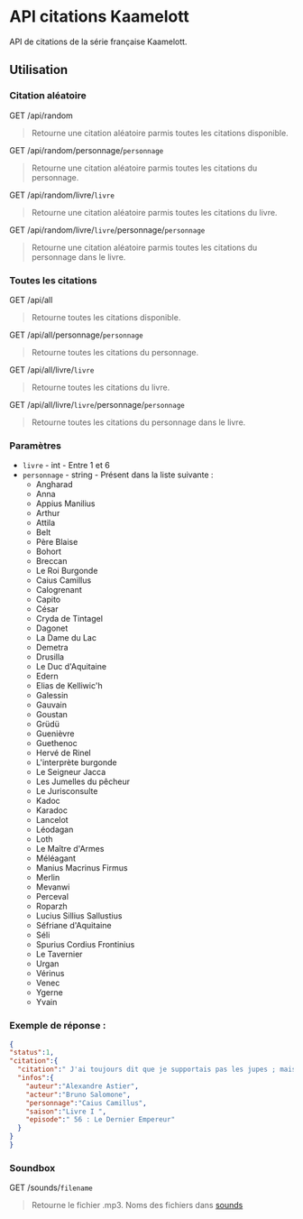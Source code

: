 # API citations Kaamelott
API de citations de la série française Kaamelott.

## Utilisation
### Citation aléatoire
GET /api/random
>Retourne une citation aléatoire parmis toutes les citations disponible.

GET /api/random/personnage/`personnage`
>Retourne une citation aléatoire parmis toutes les citations du personnage.

GET /api/random/livre/`livre`
>Retourne une citation aléatoire parmis toutes les citations du livre.

GET /api/random/livre/`livre`/personnage/`personnage`
>Retourne une citation aléatoire parmis toutes les citations du personnage dans le livre.


### Toutes les citations
GET /api/all
>Retourne toutes les citations disponible.

GET /api/all/personnage/`personnage`
>Retourne toutes les citations du personnage.
  
GET /api/all/livre/`livre`
>Retourne toutes les citations du livre.
  
GET /api/all/livre/`livre`/personnage/`personnage`
>Retourne toutes les citations du personnage dans le livre.

### Paramètres
  - `livre` - int - Entre 1 et 6
  - `personnage` - string - Présent dans la liste suivante :
      - Angharad
      - Anna
      - Appius Manilius
      - Arthur
      - Attila
      - Belt
      - Père Blaise
      - Bohort
      - Breccan
      - Le Roi Burgonde
      - Caius Camillus
      - Calogrenant
      - Capito
      - César
      - Cryda de Tintagel
      - Dagonet
      - La Dame du Lac
      - Demetra
      - Drusilla
      - Le Duc d'Aquitaine
      - Edern
      - Elias de Kelliwic'h
      - Galessin
      - Gauvain
      - Goustan
      - Grüdü
      - Guenièvre
      - Guethenoc
      - Hervé de Rinel
      - L'interprète burgonde
      - Le Seigneur Jacca
      - Les Jumelles du pêcheur
      - Le Jurisconsulte
      - Kadoc
      - Karadoc
      - Lancelot
      - Léodagan
      - Loth
      - Le Maître d'Armes
      - Méléagant
      - Manius Macrinus Firmus
      - Merlin
      - Mevanwi
      - Perceval
      - Roparzh
      - Lucius Sillius Sallustius
      - Séfriane d'Aquitaine
      - Séli
      - Spurius Cordius Frontinius
      - Le Tavernier
      - Urgan
      - Vérinus
      - Venec
      - Ygerne
      - Yvain

### Exemple de réponse :
```json
{
"status":1,
"citation":{
  "citation":" J'ai toujours dit que je supportais pas les jupes ; mais c'est l'uniforme r\u00e9glementaire, j'y suis pour rien !",
  "infos":{
    "auteur":"Alexandre Astier",
    "acteur":"Bruno Salomone",
    "personnage":"Caius Camillus",
    "saison":"Livre I ",
    "episode":" 56 : Le Dernier Empereur"
  }
}
}
```

### Soundbox

GET /sounds/`filename`
>Retourne le fichier .mp3. Noms des fichiers dans [sounds](/assets/sounds/)

